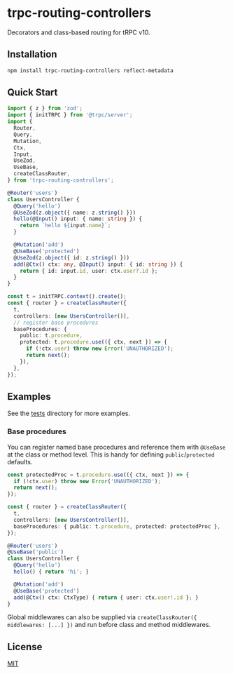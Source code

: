 # trpc-routing-controllers

Decorators and class-based routing for tRPC v10.

## Installation

```bash
npm install trpc-routing-controllers reflect-metadata
```

## Quick Start

```ts
import { z } from 'zod';
import { initTRPC } from '@trpc/server';
import {
  Router,
  Query,
  Mutation,
  Ctx,
  Input,
  UseZod,
  UseBase,
  createClassRouter,
} from 'trpc-routing-controllers';

@Router('users')
class UsersController {
  @Query('hello')
  @UseZod(z.object({ name: z.string() }))
  hello(@Input() input: { name: string }) {
    return `hello ${input.name}`;
  }

  @Mutation('add')
  @UseBase('protected')
  @UseZod(z.object({ id: z.string() }))
  add(@Ctx() ctx: any, @Input() input: { id: string }) {
    return { id: input.id, user: ctx.user?.id };
  }
}

const t = initTRPC.context().create();
const { router } = createClassRouter({
  t,
  controllers: [new UsersController()],
  // register base procedures
  baseProcedures: {
    public: t.procedure,
    protected: t.procedure.use(({ ctx, next }) => {
      if (!ctx.user) throw new Error('UNAUTHORIZED');
      return next();
    }),
  },
});
```

## Examples

See the [tests](./tests) directory for more examples.

### Base procedures

You can register named base procedures and reference them with `@UseBase` at the class or method level. This is handy for defining
`public`/`protected` defaults.

```ts
const protectedProc = t.procedure.use(({ ctx, next }) => {
  if (!ctx.user) throw new Error('UNAUTHORIZED');
  return next();
});

const { router } = createClassRouter({
  t,
  controllers: [new UsersController()],
  baseProcedures: { public: t.procedure, protected: protectedProc },
});

@Router('users')
@UseBase('public')
class UsersController {
  @Query('hello')
  hello() { return 'hi'; }

  @Mutation('add')
  @UseBase('protected')
  add(@Ctx() ctx: CtxType) { return { user: ctx.user!.id }; }
}
```

Global middlewares can also be supplied via `createClassRouter({ middlewares: [...] })` and run before class and method middlewares.

## License

[MIT](./LICENSE)
